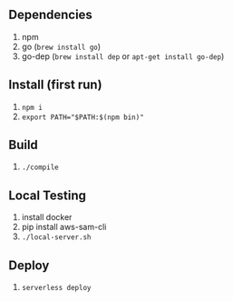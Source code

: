 ## Dependencies
1. npm
1. go (`brew install go`)
1. go-dep (`brew install dep` or `apt-get install go-dep`)

## Install (first run)
1. `npm i`
1. `export PATH="$PATH:$(npm bin)"`

## Build
1. `./compile`

## Local Testing
1. install docker
1. pip install aws-sam-cli
1. `./local-server.sh`

## Deploy
1. `serverless deploy`
